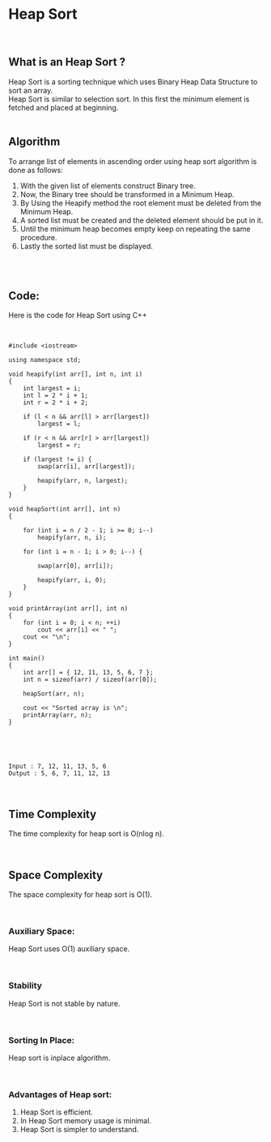 # Heap Sort

<br>

## What is an Heap Sort ?

Heap Sort is a sorting technique which uses Binary Heap Data Structure to sort an array. <br>
Heap Sort is similar to selection sort. In this first the minimum element is fetched and placed at beginning.
<br>
<br>

## Algorithm

To arrange list of elements in ascending order using heap sort algorithm is done as follows:

1. With the given list of elements construct Binary tree.
2. Now, the Binary tree should be transformed in a Minimum Heap.
3. By Using the Heapify method the root element must be deleted from the Minimum Heap.
4. A sorted list must be created and the deleted element should be put in it.
5. Until the minimum heap becomes empty keep on repeating the same procedure.
6. Lastly the sorted list must be displayed.

<br><br>

## Code:

Here is the code for Heap Sort using C++ <br>
<br>

```

#include <iostream>

using namespace std;

void heapify(int arr[], int n, int i)
{
	int largest = i; 
	int l = 2 * i + 1; 
	int r = 2 * i + 2; 

	if (l < n && arr[l] > arr[largest])
		largest = l;

	if (r < n && arr[r] > arr[largest])
		largest = r;

	if (largest != i) {
		swap(arr[i], arr[largest]);

		heapify(arr, n, largest);
	}
}

void heapSort(int arr[], int n)
{
	
	for (int i = n / 2 - 1; i >= 0; i--)
		heapify(arr, n, i);

	for (int i = n - 1; i > 0; i--) {
	
		swap(arr[0], arr[i]);

		heapify(arr, i, 0);
	}
}

void printArray(int arr[], int n)
{
	for (int i = 0; i < n; ++i)
		cout << arr[i] << " ";
	cout << "\n";
}

int main()
{
	int arr[] = { 12, 11, 13, 5, 6, 7 };
	int n = sizeof(arr) / sizeof(arr[0]);

	heapSort(arr, n);

	cout << "Sorted array is \n";
	printArray(arr, n);
}



```

<br>

```
Input : 7, 12, 11, 13, 5, 6
Output : 5, 6, 7, 11, 12, 13
```

<br>

## Time Complexity

The time complexity for heap sort is O(nlog n).

<br>

## Space Complexity

The space complexity for heap sort is O(1).

<br>

### Auxiliary Space:

Heap Sort uses O(1) auxiliary space.

<br>

### Stability

Heap Sort is not stable by nature.

<br>

### Sorting In Place:

Heap sort is inplace algorithm.

<br>

### Advantages of Heap sort:

1. Heap Sort is efficient.
2. In Heap Sort memory usage is minimal.
3. Heap Sort is simpler to understand.
